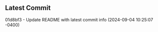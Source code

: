
## Latest Commit
01d8bf3 - Update README with latest commit info (2024-09-04 10:25:07 -0400) <Yunxi-Zhou>
